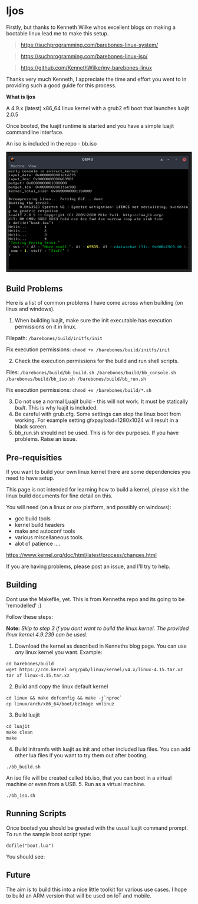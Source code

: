 # ljos

Firstly, but thanks to Kenneth Wilke whos excellent blogs on making a bootable linux lead me to make this setup.
> https://suchprogramming.com/barebones-linux-system/

> https://suchprogramming.com/barebones-linux-iso/

> https://github.com/KennethWilke/my-barebones-linux

Thanks very much Kenneth, I appreciate the time and effort you went to in providing such a good guide for this process.

<b>What is ljos</b>

A 4.9.x (latest) x86_64 linux kernel with a grub2 efi boot that launches luajit 2.0.5

Once booted, the luajit runtime is started and you have a simple luajit commandline interface.

An iso is included in the repo - bb.iso

![ljos boot](/screenshots/2020-10-15_14-44.png "ljos boot in qemu")

## Build Problems
Here is a list of common problems I have come across when building (on linux and windows).
1. When building luajit, make sure the init executable has execution permissions on it in linux. 

Filepath: ```/barebones/build/initfs/init```

Fix execution permissions: ```chmod +x /barebones/build/initfs/init```

2. Check the execution permissions for the build and run shell scripts. 

Files: ```/barebones/build/bb_build.sh /barebones/build/bb_console.sh /barebones/build/bb_iso.sh /barebones/build/bb_run.sh ```

Fix execution permissions: ```chmod +x /barebones/build/*.sh```

3. Do not use a normal Luajit build - this will not work. It must be statically _built_. This is why luajit is included.
4. Be careful with grub.cfg. Some settings can stop the linux boot from working. For example setting gfxpayload=1280x1024 will result in a black screen.
5. bb_run.sh should not be used. This is for dev purposes. 
If you have problems. Raise an issue. 

## Pre-requisities
If you want to build your own linux kernel there are some dependencies you need to have setup. 

This page is not intended for learning how to build a kernel, please visit the linux build documents for fine detail on this. 

You will need (on a linux or osx platform, and possibly on windows):

- gcc build tools
- kernel build headers
- make and autoconf tools
- various miscellaneous tools.
- alot of patience ....

https://www.kernel.org/doc/html/latest/process/changes.html

If you are having problems, please post an issue, and I'll try to help.

## Building
Dont use the Makefile, yet. This is from Kenneths repo and its going to be 'remodelled' :)

Follow these steps:

**Note:** *Skip to step 3 if you dont want to build the linux kernel.  The provided linux kernel 4.9.239 can be used.*

1. Download the kernel as described in Kenneths blog page. You can use _any_ linux kernel you want. 
Example: 
```
cd barebones/build
wget https://cdn.kernel.org/pub/linux/kernel/v4.x/linux-4.15.tar.xz
tar xf linux-4.15.tar.xz
```
2. Build and copy the linux default kernel
```
cd linux && make defconfig && make -j`nproc`
cp linux/arch/x86_64/boot/bzImage vmlinuz
```
3. Build luajit
```
cd luajit
make clean
make
```
4. Build initramfs with luajit as init and other included lua files.
You can add other lua files if you want to try them out after booting. 
```
./bb_build.sh
```
An iso file will be created called bb.iso, that you can boot in a virtual machine or even from a USB.
5. Run as a virtual machine.
```
./bb_iso.sh
```

## Running Scripts
Once booted you should be greeted with the usual luajit command prompt.
To run the sample boot script type:
```
dofile("boot.lua")
```
You should see:


## Future
The aim is to build this into a nice little toolkit for various use cases.
I hope to build an ARM version that will be used on IoT and mobile.
